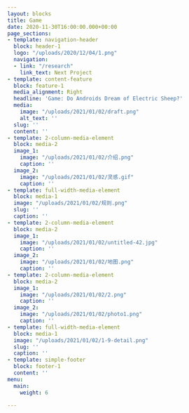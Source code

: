 ```yaml
---
layout: blocks
title: Game
date: 2020-11-30T16:00:00.000+00:00
page_sections:
- template: navigation-header
  block: header-1
  logo: "/uploads/2020/12/04/1.png"
  navigation:
  - link: "/research"
    link_text: Next Project
- template: content-feature
  block: feature-1
  media_alignment: Right
  headline: 'Game: Do Androids Dream of Electric Sheep?'
  media:
    image: "/uploads/2021/01/02/draft.png"
    alt_text: ''
  slug: ''
  content: ''
- template: 2-column-media-element
  block: media-2
  image_1:
    image: "/uploads/2021/01/02/介绍.png"
    caption: ''
  image_2:
    image: "/uploads/2021/01/02/灵感.gif"
    caption: ''
- template: full-width-media-element
  block: media-1
  image: "/uploads/2021/01/02/规则.png"
  slug: ''
  caption: ''
- template: 2-column-media-element
  block: media-2
  image_1:
    image: "/uploads/2021/01/02/untitled-42.jpg"
    caption: ''
  image_2:
    image: "/uploads/2021/01/02/地图.png"
    caption: ''
- template: 2-column-media-element
  block: media-2
  image_1:
    image: "/uploads/2021/01/02/2.png"
    caption: ''
  image_2:
    image: "/uploads/2021/01/02/photo1.png"
    caption: ''
- template: full-width-media-element
  block: media-1
  image: "/uploads/2021/01/02/1-9-detail.png"
  slug: ''
  caption: ''
- template: simple-footer
  block: footer-1
  content: ''
menu:
  main:
    weight: 6

---
```


